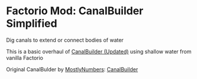 # Factorio Mod: CanalBuilder Simplified
Dig canals to extend or connect bodies of water

This is a basic overhaul of [CanalBuilder (Updated)](https://mods.factorio.com/mod/CanalBuilderWLK) using shallow water from vanilla Factorio

Original CanalBulder by [MostlyNumbers](https://mods.factorio.com/user/MostlyNumbers): [CanalBuilder](https://mods.factorio.com/mod/CanalBuilder)
